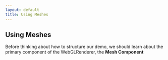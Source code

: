 ```yaml
---
layout: default
title: Using Meshes
---
```


## Using Meshes

Before thinking about how to structure our demo, we should learn about the primary component of the WebGLRenderer, the __Mesh Component__
